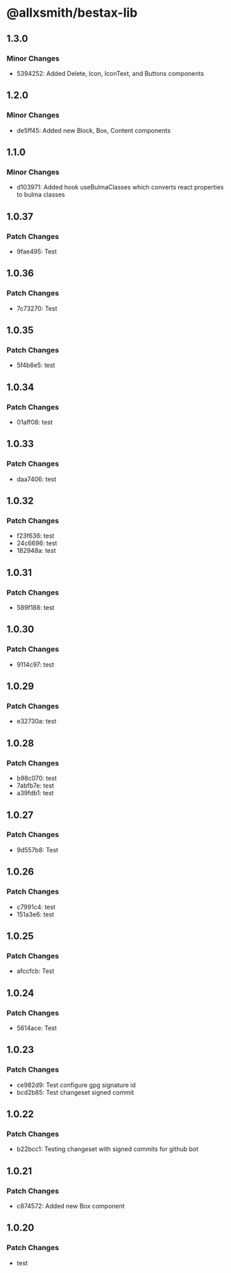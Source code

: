 # @allxsmith/bestax-lib

## 1.3.0

### Minor Changes

- 5394252: Added Delete, Icon, IconText, and Buttons components

## 1.2.0

### Minor Changes

- de5ff45: Added new Block, Box, Content components

## 1.1.0

### Minor Changes

- d103971: Added hook useBulmaClasses which converts react properties to bulma classes

## 1.0.37

### Patch Changes

- 9fae495: Test

## 1.0.36

### Patch Changes

- 7c73270: Test

## 1.0.35

### Patch Changes

- 5f4b8e5: test

## 1.0.34

### Patch Changes

- 01aff08: test

## 1.0.33

### Patch Changes

- daa7406: test

## 1.0.32

### Patch Changes

- f23f636: test
- 24c6696: test
- 182948a: test

## 1.0.31

### Patch Changes

- 589f188: test

## 1.0.30

### Patch Changes

- 9114c97: test

## 1.0.29

### Patch Changes

- e32730a: test

## 1.0.28

### Patch Changes

- b98c070: test
- 7abfb7e: test
- a39fdb1: test

## 1.0.27

### Patch Changes

- 9d557b8: Test

## 1.0.26

### Patch Changes

- c7991c4: test
- 151a3e6: test

## 1.0.25

### Patch Changes

- afccfcb: Test

## 1.0.24

### Patch Changes

- 5614ace: Test

## 1.0.23

### Patch Changes

- ce982d9: Test configure gpg signature id
- bcd2b85: Test changeset signed commit

## 1.0.22

### Patch Changes

- b22bcc1: Testing changeset with signed commits for github bot

## 1.0.21

### Patch Changes

- c874572: Added new Box component

## 1.0.20

### Patch Changes

- test

